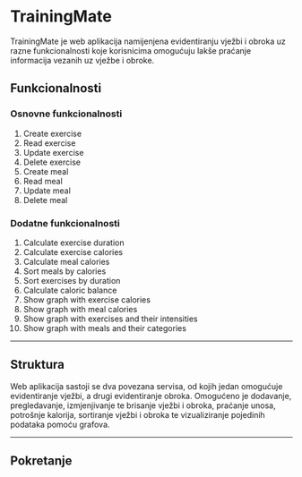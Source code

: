 # TrainingMate 
TrainingMate je web aplikacija namijenjena evidentiranju vježbi i obroka uz razne funkcionalnosti koje korisnicima omogućuju lakše praćanje informacija vezanih uz vježbe i obroke. 
## Funkcionalnosti
### Osnovne funkcionalnosti
1. Create exercise
2. Read exercise
3. Update exercise
4. Delete exercise
5. Create meal
6. Read meal
7. Update meal
8. Delete meal
### Dodatne funkcionalnosti
1. Calculate exercise duration
2. Calculate exercise calories
3. Calculate meal calories
4. Sort meals by calories
5. Sort exercises by duration
6. Calculate caloric balance
7. Show graph with exercise calories
8. Show graph with meal calories
9. Show graph with exercises and their intensities
10. Show graph with meals and their categories

----
## Struktura
Web aplikacija sastoji se dva povezana servisa, od kojih jedan omogućuje evidentiranje vježbi, a drugi evidentiranje obroka.
Omogućeno je dodavanje, pregledavanje, izmjenjivanje te brisanje vježbi i obroka, praćanje unosa, potrošnje kalorija, sortiranje vježbi i obroka te vizualiziranje pojedinih podataka pomoću grafova. 

----
## Pokretanje
